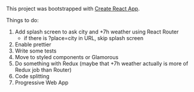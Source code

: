 This project was bootstrapped with [Create React App](https://github.com/facebookincubator/create-react-app).

Things to do:
1. Add splash screen to ask city and +7h weather using React Router
    * if there is ?place=city in URL, skip splash screen
2. Enable prettier
3. Write some tests
4. Move to styled components or Glamorous
5. Do something with Redux (maybe that +7h weather actually is more of Redux job than Router)
6. Code splitting
7. Progressive Web App